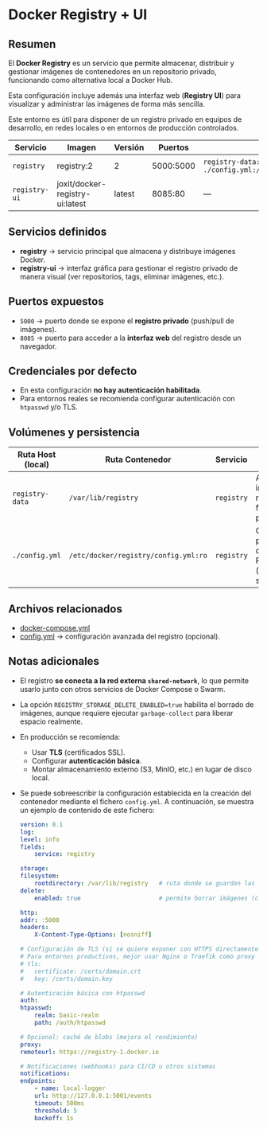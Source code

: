 # Docker Registry + UI

## Resumen

El **Docker Registry** es un servicio que permite almacenar, distribuir y gestionar imágenes de contenedores en un repositorio privado, funcionando como alternativa local a Docker Hub.

Esta configuración incluye además una interfaz web (**Registry UI**) para visualizar y administrar las imágenes de forma más sencilla.

Este entorno es útil para disponer de un registro privado en equipos de desarrollo, en redes locales o en entornos de producción controlados.


| Servicio      | Imagen                           | Versión | Puertos   | Volúmenes                                                                                | Red            |
| ------------- | -------------------------------- | ------- | --------- | ---------------------------------------------------------------------------------------- | -------------- |
| `registry`    | registry:2                       | 2       | 5000:5000 | `registry-data:/var/lib/registry` <br> `./config.yml:/etc/docker/registry/config.yml:ro` | shared-network |
| `registry-ui` | joxit/docker-registry-ui\:latest | latest  | 8085:80   | —                                                                                        | shared-network |

## Servicios definidos

- **registry** → servicio principal que almacena y distribuye imágenes Docker.
- **registry-ui** → interfaz gráfica para gestionar el registro privado de manera visual (ver repositorios, tags, eliminar imágenes, etc.).


## Puertos expuestos

- `5000` → puerto donde se expone el **registro privado** (push/pull de imágenes).
- `8085` → puerto para acceder a la **interfaz web** del registro desde un navegador.


## Credenciales por defecto

- En esta configuración **no hay autenticación habilitada**.
- Para entornos reales se recomienda configurar autenticación con `htpasswd` y/o TLS.


## Volúmenes y persistencia

| Ruta Host (local) | Ruta Contenedor                      | Servicio   | Propósito                                                                |
| ----------------- | ------------------------------------ | ---------- | ------------------------------------------------------------------------ |
| `registry-data`   | `/var/lib/registry`                  | `registry` | Almacena las imágenes del registro de forma persistente.                 |
| `./config.yml`    | `/etc/docker/registry/config.yml:ro` | `registry` | Configuración personalizada del servicio Registry (auth, storage, etc.). |


## Archivos relacionados

- [docker-compose.yml](./docker-compose.yml)
- [config.yml](./config.yml) → configuración avanzada del registro (opcional).


## Notas adicionales

- El registro **se conecta a la red externa `shared-network`**, lo que permite usarlo junto con otros servicios de Docker Compose o Swarm.
- La opción `REGISTRY_STORAGE_DELETE_ENABLED=true` habilita el borrado de imágenes, aunque requiere ejecutar `garbage-collect` para liberar espacio realmente.
- En producción se recomienda:
  - Usar **TLS** (certificados SSL).
  - Configurar **autenticación básica**.
  - Montar almacenamiento externo (S3, MinIO, etc.) en lugar de disco local.
- Se puede sobreescribir la configuración establecida en la creación del contenedor mediante el fichero `config.yml`. A continuación, se muestra un ejemplo de contenido de este fichero:

    ```yml
    version: 0.1
    log:
    level: info
    fields:
        service: registry

    storage:
    filesystem:
        rootdirectory: /var/lib/registry   # ruta donde se guardan las imágenes
    delete:
        enabled: true                      # permite borrar imágenes (con garbage-collect)

    http:
    addr: :5000
    headers:
        X-Content-Type-Options: [nosniff]

    # Configuración de TLS (si se quiere exponer con HTTPS directamente)
    # Para entornos productivos, mejor usar Nginx o Traefik como proxy inverso
    # tls:
    #   certificate: /certs/domain.crt
    #   key: /certs/domain.key

    # Autenticación básica con htpasswd
    auth:
    htpasswd:
        realm: basic-realm
        path: /auth/htpasswd

    # Opcional: caché de blobs (mejora el rendimiento)
    proxy:
    remoteurl: https://registry-1.docker.io

    # Notificaciones (webhooks) para CI/CD u otros sistemas
    notifications:
    endpoints:
        - name: local-logger
        url: http://127.0.0.1:5001/events
        timeout: 500ms
        threshold: 5
        backoff: 1s

    ```